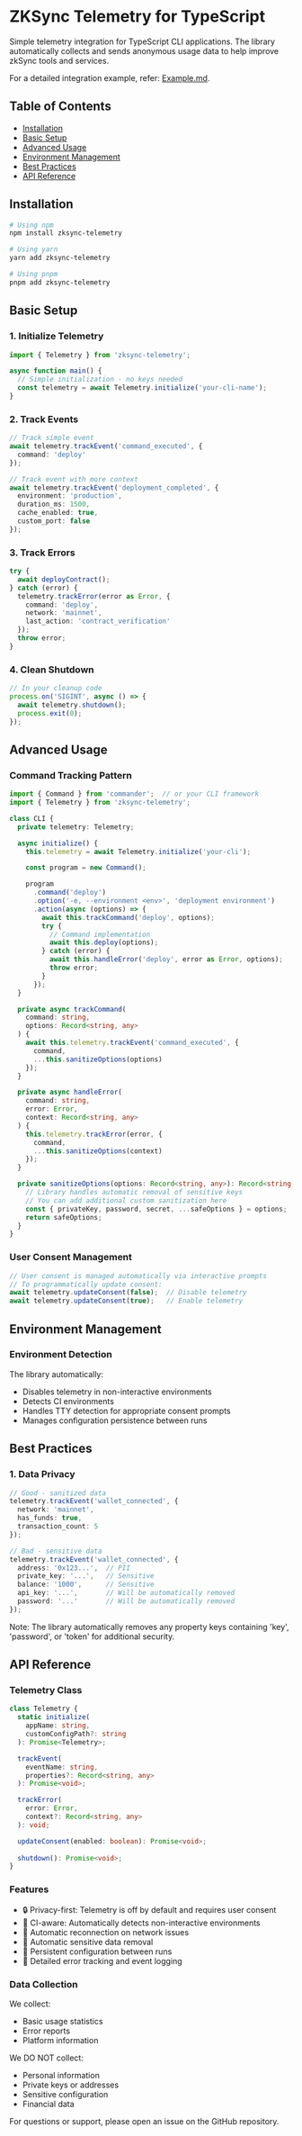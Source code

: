 # ZKSync Telemetry for TypeScript
Simple telemetry integration for TypeScript CLI applications. The library automatically collects and sends anonymous usage data to help improve zkSync tools and services.

For a detailed integration example, refer: [Example.md](Example.md).

## Table of Contents
- [Installation](#installation)
- [Basic Setup](#basic-setup)
- [Advanced Usage](#advanced-usage)
- [Environment Management](#environment-management)
- [Best Practices](#best-practices)
- [API Reference](#api-reference)

## Installation

```bash
# Using npm
npm install zksync-telemetry

# Using yarn
yarn add zksync-telemetry

# Using pnpm
pnpm add zksync-telemetry
```

## Basic Setup

### 1. Initialize Telemetry
```typescript
import { Telemetry } from 'zksync-telemetry';

async function main() {
  // Simple initialization - no keys needed
  const telemetry = await Telemetry.initialize('your-cli-name');
}
```

### 2. Track Events
```typescript
// Track simple event
await telemetry.trackEvent('command_executed', {
  command: 'deploy'
});

// Track event with more context
await telemetry.trackEvent('deployment_completed', {
  environment: 'production',
  duration_ms: 1500,
  cache_enabled: true,
  custom_port: false
});
```

### 3. Track Errors
```typescript
try {
  await deployContract();
} catch (error) {
  telemetry.trackError(error as Error, {
    command: 'deploy',
    network: 'mainnet',
    last_action: 'contract_verification'
  });
  throw error;
}
```

### 4. Clean Shutdown
```typescript
// In your cleanup code
process.on('SIGINT', async () => {
  await telemetry.shutdown();
  process.exit(0);
});
```

## Advanced Usage

### Command Tracking Pattern
```typescript
import { Command } from 'commander';  // or your CLI framework
import { Telemetry } from 'zksync-telemetry';

class CLI {
  private telemetry: Telemetry;

  async initialize() {
    this.telemetry = await Telemetry.initialize('your-cli');

    const program = new Command();

    program
      .command('deploy')
      .option('-e, --environment <env>', 'deployment environment')
      .action(async (options) => {
        await this.trackCommand('deploy', options);
        try {
          // Command implementation
          await this.deploy(options);
        } catch (error) {
          await this.handleError('deploy', error as Error, options);
          throw error;
        }
      });
  }

  private async trackCommand(
    command: string, 
    options: Record<string, any>
  ) {
    await this.telemetry.trackEvent('command_executed', {
      command,
      ...this.sanitizeOptions(options)
    });
  }

  private async handleError(
    command: string, 
    error: Error, 
    context: Record<string, any>
  ) {
    this.telemetry.trackError(error, {
      command,
      ...this.sanitizeOptions(context)
    });
  }

  private sanitizeOptions(options: Record<string, any>): Record<string, any> {
    // Library handles automatic removal of sensitive keys
    // You can add additional custom sanitization here
    const { privateKey, password, secret, ...safeOptions } = options;
    return safeOptions;
  }
}
```

### User Consent Management
```typescript
// User consent is managed automatically via interactive prompts
// To programmatically update consent:
await telemetry.updateConsent(false);  // Disable telemetry
await telemetry.updateConsent(true);   // Enable telemetry
```

## Environment Management

### Environment Detection
The library automatically:
- Disables telemetry in non-interactive environments
- Detects CI environments
- Handles TTY detection for appropriate consent prompts
- Manages configuration persistence between runs

## Best Practices

### 1. Data Privacy
```typescript
// Good - sanitized data
telemetry.trackEvent('wallet_connected', {
  network: 'mainnet',
  has_funds: true,
  transaction_count: 5
});

// Bad - sensitive data
telemetry.trackEvent('wallet_connected', {
  address: '0x123...',  // PII
  private_key: '...',   // Sensitive
  balance: '1000',      // Sensitive
  api_key: '...',       // Will be automatically removed
  password: '...'       // Will be automatically removed
});
```

Note: The library automatically removes any property keys containing 'key', 'password', or 'token' for additional security.

## API Reference

### Telemetry Class
```typescript
class Telemetry {
  static initialize(
    appName: string,
    customConfigPath?: string
  ): Promise<Telemetry>;

  trackEvent(
    eventName: string,
    properties?: Record<string, any>
  ): Promise<void>;

  trackError(
    error: Error,
    context?: Record<string, any>
  ): void;

  updateConsent(enabled: boolean): Promise<void>;
  
  shutdown(): Promise<void>;
}
```

### Features
- 🔒 Privacy-first: Telemetry is off by default and requires user consent
- 🤖 CI-aware: Automatically detects non-interactive environments
- 🔄 Automatic reconnection on network issues
- 🧹 Automatic sensitive data removal
- 💾 Persistent configuration between runs
- 📝 Detailed error tracking and event logging

### Data Collection
We collect:
- Basic usage statistics
- Error reports
- Platform information

We DO NOT collect:
- Personal information
- Private keys or addresses
- Sensitive configuration
- Financial data

For questions or support, please open an issue on the GitHub repository.